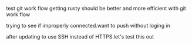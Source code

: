 test git work flow getting rusty should be better and more efficient with git work flow

trying to see if improperly connected.want to push without loging in

after updating to use SSH instead of HTTPS.let's test this out

